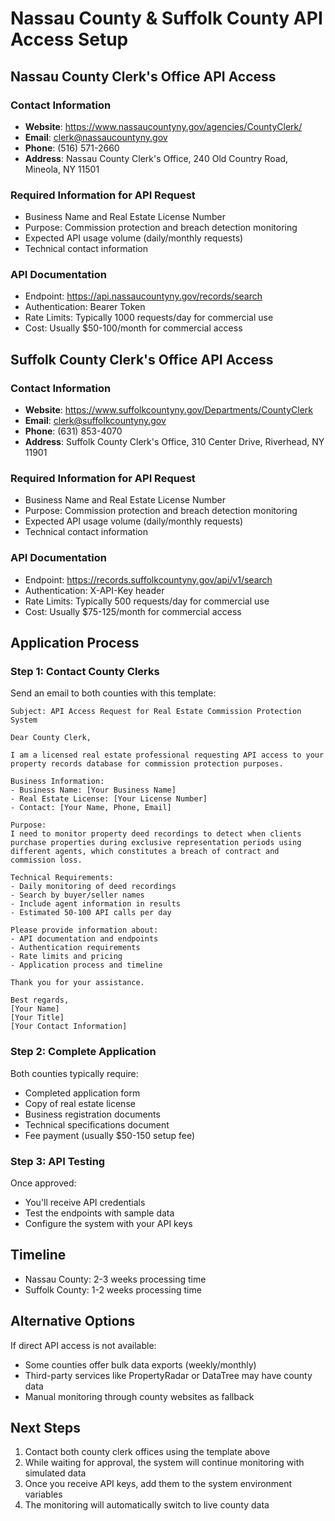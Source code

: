 # Nassau County & Suffolk County API Access Setup

## Nassau County Clerk's Office API Access

### Contact Information
- **Website**: https://www.nassaucountyny.gov/agencies/CountyClerk/
- **Email**: clerk@nassaucountyny.gov
- **Phone**: (516) 571-2660
- **Address**: Nassau County Clerk's Office, 240 Old Country Road, Mineola, NY 11501

### Required Information for API Request
- Business Name and Real Estate License Number
- Purpose: Commission protection and breach detection monitoring
- Expected API usage volume (daily/monthly requests)
- Technical contact information

### API Documentation
- Endpoint: https://api.nassaucountyny.gov/records/search
- Authentication: Bearer Token
- Rate Limits: Typically 1000 requests/day for commercial use
- Cost: Usually $50-100/month for commercial access

## Suffolk County Clerk's Office API Access

### Contact Information
- **Website**: https://www.suffolkcountyny.gov/Departments/CountyClerk
- **Email**: clerk@suffolkcountyny.gov
- **Phone**: (631) 853-4070
- **Address**: Suffolk County Clerk's Office, 310 Center Drive, Riverhead, NY 11901

### Required Information for API Request
- Business Name and Real Estate License Number
- Purpose: Commission protection and breach detection monitoring
- Expected API usage volume (daily/monthly requests)
- Technical contact information

### API Documentation
- Endpoint: https://records.suffolkcountyny.gov/api/v1/search
- Authentication: X-API-Key header
- Rate Limits: Typically 500 requests/day for commercial use
- Cost: Usually $75-125/month for commercial access

## Application Process

### Step 1: Contact County Clerks
Send an email to both counties with this template:

```
Subject: API Access Request for Real Estate Commission Protection System

Dear County Clerk,

I am a licensed real estate professional requesting API access to your property records database for commission protection purposes.

Business Information:
- Business Name: [Your Business Name]
- Real Estate License: [Your License Number]
- Contact: [Your Name, Phone, Email]

Purpose:
I need to monitor property deed recordings to detect when clients purchase properties during exclusive representation periods using different agents, which constitutes a breach of contract and commission loss.

Technical Requirements:
- Daily monitoring of deed recordings
- Search by buyer/seller names
- Include agent information in results
- Estimated 50-100 API calls per day

Please provide information about:
- API documentation and endpoints
- Authentication requirements
- Rate limits and pricing
- Application process and timeline

Thank you for your assistance.

Best regards,
[Your Name]
[Your Title]
[Your Contact Information]
```

### Step 2: Complete Application
Both counties typically require:
- Completed application form
- Copy of real estate license
- Business registration documents
- Technical specifications document
- Fee payment (usually $50-150 setup fee)

### Step 3: API Testing
Once approved:
- You'll receive API credentials
- Test the endpoints with sample data
- Configure the system with your API keys

## Timeline
- Nassau County: 2-3 weeks processing time
- Suffolk County: 1-2 weeks processing time

## Alternative Options
If direct API access is not available:
- Some counties offer bulk data exports (weekly/monthly)
- Third-party services like PropertyRadar or DataTree may have county data
- Manual monitoring through county websites as fallback

## Next Steps
1. Contact both county clerk offices using the template above
2. While waiting for approval, the system will continue monitoring with simulated data
3. Once you receive API keys, add them to the system environment variables
4. The monitoring will automatically switch to live county data